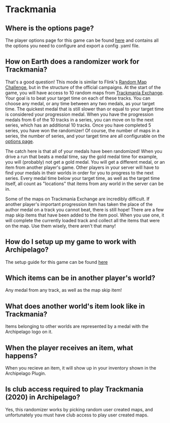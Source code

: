 # Trackmania

## Where is the options page?

The player options page for this game can be found [here](../player-options) and contains all the options you need to configure and export a config .yaml file.

## How on Earth does a randomizer work for Trackmania?

That's a good question! This mode is similar to Flink's [Random Map Challenge](https://flinkblog.de/RMC/), but in the structure of the official campaigns. At the start of the game, you will have access to 10 random maps from [Trackmania Exchange](https://trackmania.exchange/). Your goal is to beat your target time on each of these tracks. You can choose any medal, or any time between any two medals, as your target time. The quickest medal that is still slower than or equal to your target time is considered your progression medal. When you have the progression medals from 6 of the 10 tracks in a series, you can move on to the next series, which has an additional 10 tracks. Once you have completed 5 series, you have won the randomizer! Of course, the number of maps in a series, the number of series, and your target time are all configurable on the [options page](../player-options).

The catch here is that all of your medals have been randomized! When you drive a run that beats a medal time, say the gold medal time for example, you will (probably) not get a gold medal. You will get a different medal, or an item from another player's game. Other players in your server will have to find your medals in their worlds in order for you to progress to the next series. Every medal time below your target time, as well as the target time itself, all count as "locations" that items from any world in the server can be in.

Some of the maps on Trackmania Exchange are incredibly difficult. If another player's important progression item has taken the place of the author medal on a track you cannot beat, there is still hope! There are a few map skip items that have been added to the item pool. When you use one, it will complete the currently loaded track and collect all the items that were on the map. Use them wisely, there aren't that many!

## How do I setup up my game to work with Archipelago?

The setup guide for this game can be found [here](../../../tutorial/Trackmania/setup/en)

## Which items can be in another player's world?

Any medal from any track, as well as the map skip item!

## What does another world's item look like in Trackmania?

Items belonging to other worlds are represented by a medal with the Archipelago logo on it.

## When the player receives an item, what happens?

When you recieve an item, it will show up in your inventory shown in the Archipelago Plugin.

## Is club access required to play Trackmania (2020) in Archipelago?

Yes, this randomizer works by picking random user created maps, and unfortunately you must have club access to play user created maps.
